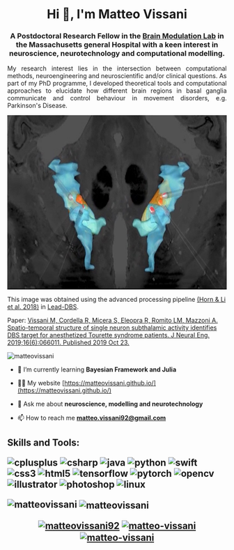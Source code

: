 <h1 align="center">Hi 👋, I'm Matteo Vissani</h1>
<h3 align="center">A Postdoctoral Research Fellow in the <a href="https://www.brainmodulationlab.org/" target="blank">Brain Modulation Lab</a> in the Massachusetts general Hospital with a keen interest in neuroscience, neurotechnology and computational modelling.</h3>
<p align = "justify"> My research interest lies in the intersection between computational methods, neuroengineering and neuroscientific and/or clinical questions. As part of my PhD programme, I developed theoretical tools and computational approaches to elucidate how different brain regions in basal ganglia communicate and control behaviour in movement disorders, e.g. Parkinson's Disease.</p>

<p align="center"> <a href="https://iopscience.iop.org/article/10.1088/1741-2552/ab37b4" target="blank"> <img align="center" src="brain_art_4.jpg" alt="TouretteSTN" width="800" height="400" /> </a></p>
<p align="left"> This image was obtained using the advanced processing pipeline  <a href="https://www.sciencedirect.com/science/article/abs/pii/S1053811918307663?via%3Dihub" target="blank"> (Horn & Li et al. 2018)</a> in <a href="https://www.lead-dbs.org/" target="blank"> Lead-DBS</a>.</p>
<p align="left"> Paper: <a href="https://iopscience.iop.org/article/10.1088/1741-2552/ab37b4" target="blank"> Vissani M, Cordella R, Micera S, Eleopra R, Romito LM, Mazzoni A. Spatio-temporal structure of single neuron subthalamic activity identifies DBS target for anesthetized Tourette syndrome patients. J Neural Eng. 2019;16(6):066011. Published 2019 Oct 23.</a></p>

<p align="left"><img src="https://komarev.com/ghpvc/?username=matteovissani" alt="matteovissani" /> </p>

- 🌱 I’m currently learning **Bayesian Framework and Julia**

- 👨‍💻 My website [https://matteovissani.github.io/](https://matteovissani.github.io/)

- 💬 Ask me about **neuroscience, modelling and neurotechnology**

- 📫 How to reach me **matteo.vissani92@gmail.com**

<h2 align="left"> Skills and Tools:
<p align="left"> <img src="https://devicons.github.io/devicon/devicon.git/icons/cplusplus/cplusplus-original.svg" alt="cplusplus" width="40" height="40"/> <img src="https://devicons.github.io/devicon/devicon.git/icons/csharp/csharp-original.svg" alt="csharp" width="40" height="40"/> <img  
src="https://devicons.github.io/devicon/devicon.git/icons/java/java-original-wordmark.svg" alt="java" width="40" height="40"/> <img 
src="https://devicons.github.io/devicon/devicon.git/icons/python/python-original.svg" alt="python" width="40" height="40"/> <img 
src="https://devicons.github.io/devicon/devicon.git/icons/swift/swift-original-wordmark.svg" alt="swift" width="40" height="40"/> 
<img src="https://devicons.github.io/devicon/devicon.git/icons/css3/css3-original-wordmark.svg" alt="css3" width="40" height="40"/> <img 
src="https://devicons.github.io/devicon/devicon.git/icons/html5/html5-original-wordmark.svg" alt="html5" width="40" height="40"/>
<img src="https://www.vectorlogo.zone/logos/tensorflow/tensorflow-icon.svg" alt="tensorflow" width="40" height="40"/> <img
src="https://www.vectorlogo.zone/logos/pytorch/pytorch-icon.svg" alt="pytorch" width="40" height="40"/> <img 
src="https://www.vectorlogo.zone/logos/opencv/opencv-icon.svg" alt="opencv" width="40" height="40"/>
<img src="https://www.vectorlogo.zone/logos/adobe_illustrator/adobe_illustrator-icon.svg" alt="illustrator" width="40" height="40"/> <img 
src="https://devicons.github.io/devicon/devicon.git/icons/photoshop/photoshop-plain.svg" alt="photoshop" width="40" height="40"/>
<img src="https://devicons.github.io/devicon/devicon.git/icons/linux/linux-original.svg" alt="linux" width="40" height="40"/> </p>

<p><img align="left" src="https://github-readme-stats.vercel.app/api/top-langs/?username=matteovissani&layout=compact&hide=html" alt="matteovissani" /></p>

<p>&nbsp;<img align="center" src="https://github-readme-stats.vercel.app/api?username=matteovissani&show_icons=true&theme=radical" alt="matteovissani" /></p>

<p align="center">
<a href="https://twitter.com/matteovissani92" target="blank"><img align="center" src="https://cdn.jsdelivr.net/npm/simple-icons@3.0.1/icons/twitter.svg" alt="matteovissani92" height="30" width="30" /></a>
<a href="https://linkedin.com/in/matteo-vissani" target="blank"><img align="center" src="https://cdn.jsdelivr.net/npm/simple-icons@3.0.1/icons/linkedin.svg" alt="matteo-vissani" height="30" width="30" /></a>
<a href="https://scholar.google.it/citations?user=xYmTzVQAAAAJ&hl=it" target="blank"><img align="center" src="https://cdn.jsdelivr.net/npm/simple-icons@3.0.1/icons/googlescholar.svg" alt="matteo-vissani" height="30" width="30" /></a>
</p>
